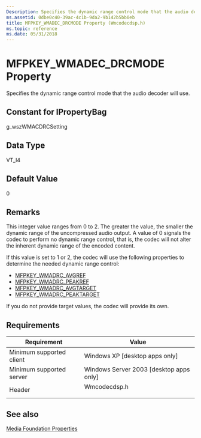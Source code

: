 ```yaml
---
Description: Specifies the dynamic range control mode that the audio decoder will use.
ms.assetid: 0dbe0c40-39ac-4c1b-9da2-9b142b5bb0eb
title: MFPKEY_WMADEC_DRCMODE Property (Wmcodecdsp.h)
ms.topic: reference
ms.date: 05/31/2018
---
```


# MFPKEY\_WMADEC\_DRCMODE Property

Specifies the dynamic range control mode that the audio decoder will use.

## Constant for IPropertyBag

g\_wszWMACDRCSetting

## Data Type

VT\_I4

## Default Value

0

## Remarks

This integer value ranges from 0 to 2. The greater the value, the smaller the dynamic range of the uncompressed audio output. A value of 0 signals the codec to perform no dynamic range control, that is, the codec will not alter the inherent dynamic range of the encoded content.

If this value is set to 1 or 2, the codec will use the following properties to determine the needed dynamic range control:

-   [MFPKEY\_WMADRC\_AVGREF](mfpkey-wmadrc-avgrefproperty.md)
-   [MFPKEY\_WMADRC\_PEAKREF](mfpkey-wmadrc-peakrefproperty.md)
-   [MFPKEY\_WMADRC\_AVGTARGET](mfpkey-wmadrc-avgtargetproperty.md)
-   [MFPKEY\_WMADRC\_PEAKTARGET](mfpkey-wmadrc-peaktargetproperty.md)

If you do not provide target values, the codec will provide its own.

## Requirements



| Requirement | Value |
|-------------------------------------|-----------------------------------------------------------------------------------------|
| Minimum supported client<br/> | Windows XP \[desktop apps only\]<br/>                                             |
| Minimum supported server<br/> | Windows Server 2003 \[desktop apps only\]<br/>                                    |
| Header<br/>                   | <dl> <dt>Wmcodecdsp.h</dt> </dl> |



## See also

<dl> <dt>

[Media Foundation Properties](media-foundation-properties.md)
</dt> </dl>

 

 




